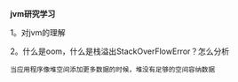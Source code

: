 **jvm研究学习**

1。对jvm的理解

2。什么是oom，什么是栈溢出StackOverFlowError？怎么分析
    
    当应用程序像堆空间添加更多数据的时候，堆没有足够的空间容纳数据